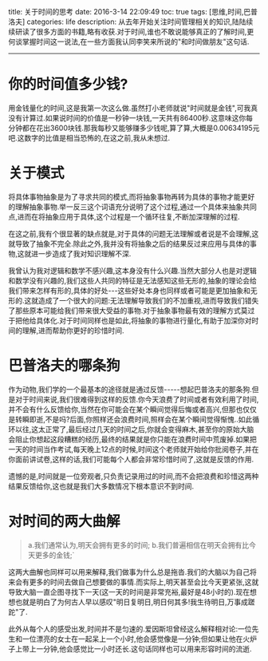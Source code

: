 title: 关于时间的思考
date: 2016-3-14 22:09:49
toc: true
tags: [思维,时间,巴普洛夫]
categories: life
description: 从去年开始关注时间管理相关的知识,陆陆续续研读了很多方面的书籍,略有收获.对于时间,谁也不敢说能够真正的了解时间,更何谈掌握时间这一说法,在一些方面我认同李笑来所说的"和时间做朋友"这句话.

------

# 你的时间值多少钱?

用金钱量化的时间,这是我第一次这么做.虽然打小老师就说"时间就是金钱",可我真没有计算过.如果说时间的价值是一秒钟一块钱,一天共有86400秒.这意味这你每分钟都在花出3600块钱.那我每秒又能够赚多少钱呢,算了算,大概是0.00634195元吧.这数字的比值是相当恐怖的,在这之前,我从未想过.

# 关于模式

将具体事物抽象是为了寻求共同的模式,而将抽象事物再转为具体的事物才能更好的理解抽象事物.举一反三这个词语充分说明了这个过程,通过一个具体来抽象共同点,进而在将抽象应用于具体,这个过程是一个循环往复,不断加深理解的过程.

在这之前,我有个很显著的缺点就是,对于具体的问题无法理解或者说是不会理解,这就导致了抽象不完全.除此之外,我并没有将抽象之后的结果反过来应用与具体的事物,这就进一步造成了我对知识理解不深.

我曾认为我对逻辑和数学不感兴趣,这本身没有什么兴趣.当然大部分人也是对逻辑和数学没有兴趣的,我们这些人共同的特征是无法感知这些无形的,抽象的理论会给我们带来怎样有形的,具体的好处---这些好处本身也同样或者可能是更加抽象和无形的.这就造成了一个很大的问题:无法理解导致我们的不加重视,进而导致我们错失了那些原本可能给我们带来很大受益的事物.对于抽象事物最有效的理解方式莫过于把他给具体化.对于时间同样也是如此,将抽象的事物进行量化,有助于加深你对时间的理解,进而帮助你更好的珍惜时间.

# 巴普洛夫的哪条狗

作为动物,我们学的一个最基本的途径就是通过反馈-----想起巴普洛夫的那条狗.但是对于时间来说,我们很难得到这样的反馈.你今天浪费了时间或者有效利用了时间,并不会有什么反馈给你,当然在你可能会在某个瞬间觉得后悔或者高兴,但那也仅仅是转瞬即逝,不是吗?后面,你照样还会浪费时间,照样会在某个瞬间觉得惭愧..如此循环以往,这太正常了,最后经过几天的时间之后,你就会变得麻木,甚至你的原始大脑会阻止你想起这段糟糕的经历,最终的结果就是你只能在浪费时间中荒废掉.如果把一天的时间当作考试,每天晚上12点的时候,时间这个老师就开始给你批阅卷子,并在你面前讲试卷,这样的话,我们可能每个人都会非常珍惜时间了,这就是反馈的作用.

遗憾的是,时间就是一位旁观者,只负责记录用过的时间,而不会把浪费和珍惜这两种结果反馈给你,这也就是我们大多数情况下根本意识不到时间.


对时间的两大曲解
=====
>a.我们通常认为,明天会拥有更多的时间;
>b.我们普遍相信在明天会拥有比今天更多的金钱;`

这两大曲解也同样可以用来解释,我们做事为什么总是拖沓.我们的大脑以为自己将来会有更多的时间去做自己想要做的事情.而实际上,明天甚至会比今天更紧张,这就导致大脑一直企图寻找下一天(这一天的时间是非常充裕,最好是48小时的).现在想想也就是明白了为何古人早以感叹"明日复明日,明日何其多!我生待明日,万事成蹉跎"了.

此外从每个人的感受出发,时间并不是匀速的.爱因斯坦曾经这么解释相对论:一位先生和一位漂亮的女士在一起呆上一个小时,他会感觉像是一分钟;但如果让他在火炉子上带上一分钟,他会感觉比一小时还长.这句话同样也可以用来形容时间的流逝.

